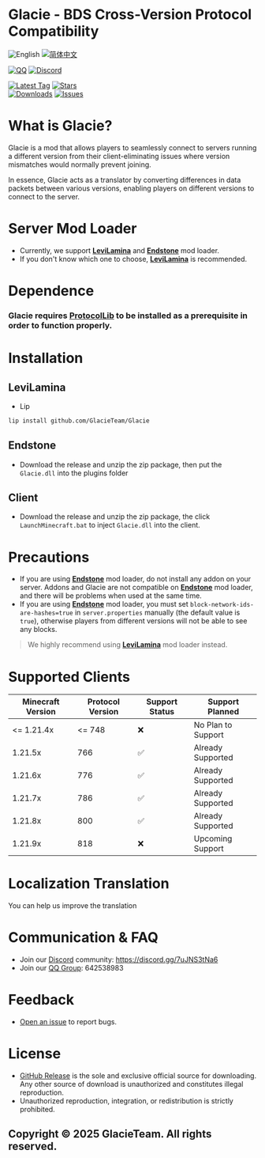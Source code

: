 # Glacie - BDS Cross-Version Protocol Compatibility

![English](https://img.shields.io/badge/English-inactive?style=for-the-badge)
[![简体中文](https://img.shields.io/badge/简体中文-informational?style=for-the-badge)](README.zh.md)

[![QQ](https://img.shields.io/badge/642538983-pink?style=for-the-badge&logo=qq)](https://qm.qq.com/q/1yn1ZHEoyY)
[![Discord](https://img.shields.io/discord/1346034987136192523?style=for-the-badge&logo=discord)](https://discord.gg/7uJNS3tNa6)

[![Latest Tag](https://img.shields.io/github/v/tag/GlacieTeam/Glacie?label=Latest%20Tag&style=for-the-badge)](https://github.com/GlacieTeam/Glacie/releases)
[![Stars](https://img.shields.io/github/stars/GlacieTeam/Glacie.svg?style=for-the-badge)](https://github.com/GlacieTeam/Glacie/stargazers)  
[![Downloads](https://img.shields.io/github/downloads/GlacieTeam/Glacie/total?style=for-the-badge&color=%2300ff00)](https://github.com/GlacieTeam/Glacie/releases)
[![Issues](https://img.shields.io/github/issues/GlacieTeam/Glacie.svg?style=for-the-badge)](https://github.com/GlacieTeam/Glacie/issues)

# What is Glacie?
Glacie is a mod that allows players to seamlessly connect to servers running a different version from their client-eliminating issues where version mismatches would normally prevent joining.

In essence, Glacie acts as a translator by converting differences in data packets between various versions, enabling players on different versions to connect to the server.

# Server Mod Loader
- Currently, we support [**LeviLamina**](https://github.com/LiteLDev/LeviLamina) and [**Endstone**](https://github.com/EndstoneMC/endstone) mod loader.
- If you don't know which one to choose, [**LeviLamina**](https://github.com/LiteLDev/LeviLamina) is recommended.

# Dependence
### **Glacie** requires [**ProtocolLib**](https://github.com/GlacieTeam/ProtocolLib) to be installed as a prerequisite in order to function properly.

# Installation
## LeviLamina
- Lip
```bash
lip install github.com/GlacieTeam/Glacie
```
## Endstone
- Download the release and unzip the zip package, then put the `Glacie.dll` into the plugins folder

## Client
- Download the release and unzip the zip package, the click `LaunchMinecraft.bat` to inject `Glacie.dll` into the client.

# Precautions
- If you are using [**Endstone**](https://github.com/EndstoneMC/endstone) mod loader, do not install any addon on your server. Addons and Glacie are not compatible on [**Endstone**](https://github.com/EndstoneMC/endstone) mod loader, and there will be problems when used at the same time.
- If you are using [**Endstone**](https://github.com/EndstoneMC/endstone) mod loader, you must set `block-network-ids-are-hashes=true` in `server.properties` manually (the default value is `true`), otherwise players from different versions will not be able to see any blocks.
> We highly recommend using [**LeviLamina**](https://github.com/LiteLDev/LeviLamina) mod loader instead.

# Supported Clients
| Minecraft Version | Protocol Version | Support Status     | Support Planned    |
| ----------------- | ---------------- | ------------------ | ------------------ |
| <= 1.21.4x        | <= 748           | :x:                | No Plan to Support |
| 1.21.5x           | 766              | :white_check_mark: | Already Supported  |
| 1.21.6x           | 776              | :white_check_mark: | Already Supported  |
| 1.21.7x           | 786              | :white_check_mark: | Already Supported  |
| 1.21.8x           | 800              | :white_check_mark: | Already Supported  |
| 1.21.9x           | 818              | :x:                | Upcoming Support   |

# Localization Translation
You can help us improve the translation

# Communication & FAQ
- Join our [Discord](https://discord.gg/7uJNS3tNa6) community: https://discord.gg/7uJNS3tNa6
- Join our [QQ Group](https://qm.qq.com/q/1yn1ZHEoyY): 642538983

# Feedback
- [Open an issue](https://github.com/GlacieTeam/Glacie/issues) to report bugs.

# License
- [GitHub Release](https://github.com/GlacieTeam/Glacie/releases) is the sole and exclusive official source for downloading. Any other source of download is unauthorized and constitutes illegal reproduction. 
- Unauthorized reproduction, integration, or redistribution is strictly prohibited.

## Copyright © 2025 GlacieTeam. All rights reserved.
